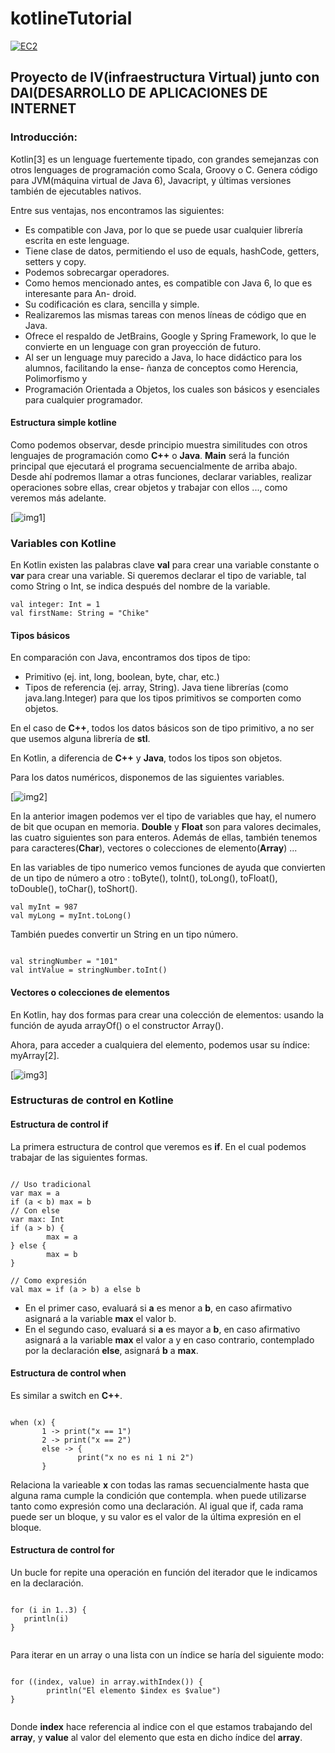 # kotlineTutorial

[![EC2](https://www.dropbox.com/s/st4etj28pyu11lb/aws-ec2_logo_small.jpg?dl=1)](http://ec2-52-11-219-71.us-west-2.compute.amazonaws.com)


## **Proyecto de IV(infraestructura Virtual) junto con DAI(DESARROLLO DE APLICACIONES DE INTERNET** ##

### Introducción: ###
Kotlin[3] es un lenguage fuertemente tipado, con grandes semejanzas con otros lenguages de
programación como Scala, Groovy o C. Genera código para JVM(máquina virtual de Java
6), Javacript, y últimas versiones también de ejecutables nativos.


Entre sus ventajas, nos encontramos las siguientes:
- Es compatible con Java, por lo que se puede usar cualquier librería escrita en este lenguage.
- Tiene clase de datos, permitiendo el uso de equals, hashCode, getters, setters y copy.
- Podemos sobrecargar operadores.
- Como hemos mencionado antes, es compatible con Java 6, lo que es interesante para An-
droid.
- Su codificación es clara, sencilla y simple.
- Realizaremos las mismas tareas con menos líneas
de código que en Java.
- Ofrece el respaldo de JetBrains, Google y Spring Framework, lo que le convierte en un
lenguage con gran proyección de futuro.
- Al ser un lenguage muy parecido a Java, lo hace didáctico para los alumnos, facilitando la ense-
ñanza de conceptos como Herencia, Polimorfismo y
- Programación Orientada a Objetos,
los cuales son básicos y esenciales para cualquier programador.


#### Estructura simple kotline

Como podemos observar, desde principio muestra similitudes con otros lenguajes de programación como **C++** o **Java**. **Main** será la función principal que ejecutará el programa secuencialmente de arriba abajo. Desde ahí podremos llamar a otras funciones, declarar variables, realizar operaciones sobre ellas, crear objetos y trabajar con ellos ..., como veremos más adelante.

[![img1](https://github.com/lorenmanu/kotlineTutorial/blob/main/imgsVariablesKotline/img1.png)]

### Variables con Kotline

En Kotlin existen las palabras clave **val** para crear una variable constante o **var** para crear una variable. Si queremos declarar el tipo de variable, tal como String o Int, se indica después del nombre de la variable.

```
val integer: Int = 1
val firstName: String = "Chike"

```

#### Tipos básicos

En comparación con Java, encontramos dos tipos de tipo:
- Primitivo (ej. int, long, boolean, byte, char, etc.)
- Tipos de referencia (ej. array, String). Java tiene librerías (como java.lang.Integer) para que los tipos primitivos se comporten como objetos.

En el caso de **C++**, todos los datos básicos son de tipo primitivo, a no ser que usemos alguna librería de **stl**.

En Kotlin, a diferencia de **C++** y **Java**, todos los tipos son objetos.

Para los datos numéricos, disponemos de las siguientes variables.

[![img2](https://github.com/lorenmanu/kotlineTutorial/blob/main/imgsVariablesKotline/img2.png)]

En la anterior imagen podemos ver el tipo de variables que  hay, el numero de bit que ocupan en memoria. **Double** y **Float** son para valores decimales, las cuatro siguientes son para enteros. Además de ellas, también tenemos para caracteres(**Char**), vectores o colecciones de elemento(**Array**) ...

En las variables de tipo numerico vemos funciones de ayuda que convierten de un tipo de número a otro : toByte(), toInt(), toLong(), toFloat(), toDouble(), toChar(), toShort().


```
val myInt = 987
val myLong = myInt.toLong()

```

También puedes convertir un String en un tipo número.

```

val stringNumber = "101"
val intValue = stringNumber.toInt()

```

#### Vectores o colecciones de elementos

En Kotlin, hay dos formas para crear una colección de elementos: usando la función de ayuda arrayOf() o el constructor Array().

Ahora, para acceder a cualquiera del elemento, podemos usar su índice: myArray[2].

[![img3](https://github.com/lorenmanu/kotlineTutorial/blob/main/imgsVariablesKotline/img3.png)]

### Estructuras de control en Kotline
#### Estructura de control if
La primera estructura de control que veremos es **if**. En el cual podemos trabajar de las siguientes formas.
```

// Uso tradicional
var max = a
if (a < b) max = b
// Con else
var max: Int
if (a > b) {
		max = a
} else {
		max = b
}

// Como expresión
val max = if (a > b) a else b

```

- En el primer caso, evaluará si **a** es menor a **b**, en caso afirmativo asignará a la variable **max** el valor b.
- En el segundo caso, evaluará si **a** es mayor a **b**, en caso afirmativo asignará a la variable **max** el valor a y en caso contrario, contemplado por la declaración **else**, asignará **b** a **max**.

 #### Estructura de control when

 Es similar a switch en **C++**.
 ```

 when (x) {
		1 -> print("x == 1")
		2 -> print("x == 2")
		else -> {
				print("x no es ni 1 ni 2")
		}

 ```

Relaciona la varieable **x** con todas las ramas secuencialmente hasta que alguna rama cumple la condición que contempla. when puede utilizarse tanto como expresión como una declaración. Al igual que if, cada rama puede ser un bloque, y su valor es el valor de la última expresión en el bloque.

 #### Estructura de control for

 Un bucle for repite una operación en función del iterador que le indicamos en la declaración.

 ```

 for (i in 1..3) {
    println(i)
}


 ```

 Para iterar en un array o una lista con un índice se haría del siguiente modo:

 ```

 for ((index, value) in array.withIndex()) {
		 println("El elemento $index es $value")
 }


 ```
Donde **index** hace referencia al indice con el que estamos trabajando del **array**, y **value** al valor del elemento que esta en dicho índice del **array**.
